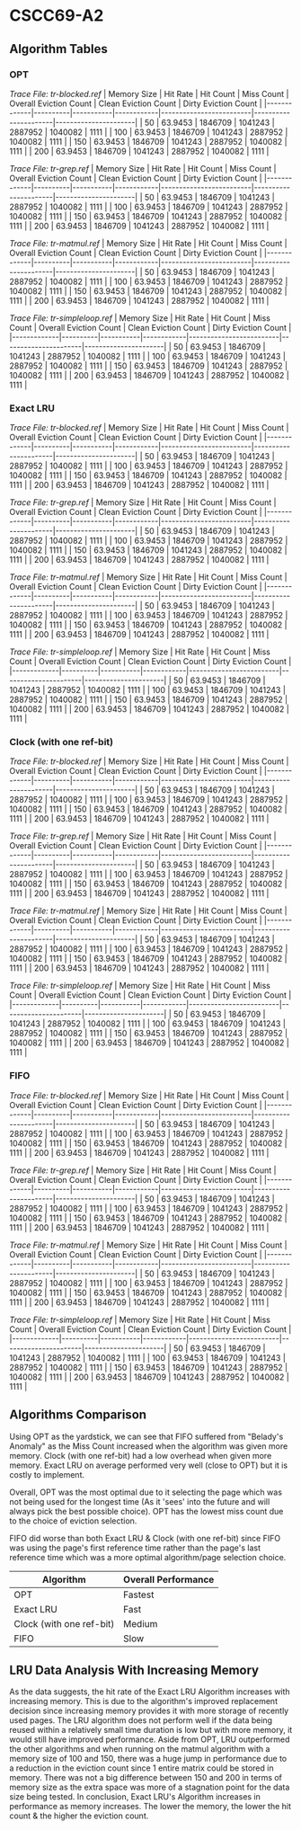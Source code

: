 # CSCC69-A2

## Algorithm Tables

### OPT
_Trace File: tr-blocked.ref_
| Memory Size | Hit Rate | Hit Count | Miss Count | Overall Eviction Count  | Clean Eviction Count | Dirty Eviction Count |
|-------------|----------|-----------|------------|-------------------------|----------------------|----------------------|
| 50          | 63.9453  | 1846709   | 1041243    | 2887952                 | 1040082              | 1111                 |
| 100         | 63.9453  | 1846709   | 1041243    | 2887952                 | 1040082              | 1111                 |
| 150         | 63.9453  | 1846709   | 1041243    | 2887952                 | 1040082              | 1111                 |
| 200         | 63.9453  | 1846709   | 1041243    | 2887952                 | 1040082              | 1111                 |


_Trace File: tr-grep.ref_
| Memory Size | Hit Rate | Hit Count | Miss Count | Overall Eviction Count  | Clean Eviction Count | Dirty Eviction Count |
|-------------|----------|-----------|------------|-------------------------|----------------------|----------------------|
| 50          | 63.9453  | 1846709   | 1041243    | 2887952                 | 1040082              | 1111                 |
| 100         | 63.9453  | 1846709   | 1041243    | 2887952                 | 1040082              | 1111                 |
| 150         | 63.9453  | 1846709   | 1041243    | 2887952                 | 1040082              | 1111                 |
| 200         | 63.9453  | 1846709   | 1041243    | 2887952                 | 1040082              | 1111                 |


_Trace File: tr-matmul.ref_
| Memory Size | Hit Rate | Hit Count | Miss Count | Overall Eviction Count  | Clean Eviction Count | Dirty Eviction Count |
|-------------|----------|-----------|------------|-------------------------|----------------------|----------------------|
| 50          | 63.9453  | 1846709   | 1041243    | 2887952                 | 1040082              | 1111                 |
| 100         | 63.9453  | 1846709   | 1041243    | 2887952                 | 1040082              | 1111                 |
| 150         | 63.9453  | 1846709   | 1041243    | 2887952                 | 1040082              | 1111                 |
| 200         | 63.9453  | 1846709   | 1041243    | 2887952                 | 1040082              | 1111                 |


_Trace File: tr-simpleloop.ref_
| Memory Size | Hit Rate | Hit Count | Miss Count | Overall Eviction Count  | Clean Eviction Count | Dirty Eviction Count |
|-------------|----------|-----------|------------|-------------------------|----------------------|----------------------|
| 50          | 63.9453  | 1846709   | 1041243    | 2887952                 | 1040082              | 1111                 |
| 100         | 63.9453  | 1846709   | 1041243    | 2887952                 | 1040082              | 1111                 |
| 150         | 63.9453  | 1846709   | 1041243    | 2887952                 | 1040082              | 1111                 |
| 200         | 63.9453  | 1846709   | 1041243    | 2887952                 | 1040082              | 1111                 |


### Exact LRU
_Trace File: tr-blocked.ref_
| Memory Size | Hit Rate | Hit Count | Miss Count | Overall Eviction Count  | Clean Eviction Count | Dirty Eviction Count |
|-------------|----------|-----------|------------|-------------------------|----------------------|----------------------|
| 50          | 63.9453  | 1846709   | 1041243    | 2887952                 | 1040082              | 1111                 |
| 100         | 63.9453  | 1846709   | 1041243    | 2887952                 | 1040082              | 1111                 |
| 150         | 63.9453  | 1846709   | 1041243    | 2887952                 | 1040082              | 1111                 |
| 200         | 63.9453  | 1846709   | 1041243    | 2887952                 | 1040082              | 1111                 |


_Trace File: tr-grep.ref_
| Memory Size | Hit Rate | Hit Count | Miss Count | Overall Eviction Count  | Clean Eviction Count | Dirty Eviction Count |
|-------------|----------|-----------|------------|-------------------------|----------------------|----------------------|
| 50          | 63.9453  | 1846709   | 1041243    | 2887952                 | 1040082              | 1111                 |
| 100         | 63.9453  | 1846709   | 1041243    | 2887952                 | 1040082              | 1111                 |
| 150         | 63.9453  | 1846709   | 1041243    | 2887952                 | 1040082              | 1111                 |
| 200         | 63.9453  | 1846709   | 1041243    | 2887952                 | 1040082              | 1111                 |


_Trace File: tr-matmul.ref_
| Memory Size | Hit Rate | Hit Count | Miss Count | Overall Eviction Count  | Clean Eviction Count | Dirty Eviction Count |
|-------------|----------|-----------|------------|-------------------------|----------------------|----------------------|
| 50          | 63.9453  | 1846709   | 1041243    | 2887952                 | 1040082              | 1111                 |
| 100         | 63.9453  | 1846709   | 1041243    | 2887952                 | 1040082              | 1111                 |
| 150         | 63.9453  | 1846709   | 1041243    | 2887952                 | 1040082              | 1111                 |
| 200         | 63.9453  | 1846709   | 1041243    | 2887952                 | 1040082              | 1111                 |


_Trace File: tr-simpleloop.ref_
| Memory Size | Hit Rate | Hit Count | Miss Count | Overall Eviction Count  | Clean Eviction Count | Dirty Eviction Count |
|-------------|----------|-----------|------------|-------------------------|----------------------|----------------------|
| 50          | 63.9453  | 1846709   | 1041243    | 2887952                 | 1040082              | 1111                 |
| 100         | 63.9453  | 1846709   | 1041243    | 2887952                 | 1040082              | 1111                 |
| 150         | 63.9453  | 1846709   | 1041243    | 2887952                 | 1040082              | 1111                 |
| 200         | 63.9453  | 1846709   | 1041243    | 2887952                 | 1040082              | 1111                 |


### Clock (with one ref-bit)
_Trace File: tr-blocked.ref_
| Memory Size | Hit Rate | Hit Count | Miss Count | Overall Eviction Count  | Clean Eviction Count | Dirty Eviction Count |
|-------------|----------|-----------|------------|-------------------------|----------------------|----------------------|
| 50          | 63.9453  | 1846709   | 1041243    | 2887952                 | 1040082              | 1111                 |
| 100         | 63.9453  | 1846709   | 1041243    | 2887952                 | 1040082              | 1111                 |
| 150         | 63.9453  | 1846709   | 1041243    | 2887952                 | 1040082              | 1111                 |
| 200         | 63.9453  | 1846709   | 1041243    | 2887952                 | 1040082              | 1111                 |


_Trace File: tr-grep.ref_
| Memory Size | Hit Rate | Hit Count | Miss Count | Overall Eviction Count  | Clean Eviction Count | Dirty Eviction Count |
|-------------|----------|-----------|------------|-------------------------|----------------------|----------------------|
| 50          | 63.9453  | 1846709   | 1041243    | 2887952                 | 1040082              | 1111                 |
| 100         | 63.9453  | 1846709   | 1041243    | 2887952                 | 1040082              | 1111                 |
| 150         | 63.9453  | 1846709   | 1041243    | 2887952                 | 1040082              | 1111                 |
| 200         | 63.9453  | 1846709   | 1041243    | 2887952                 | 1040082              | 1111                 |


_Trace File: tr-matmul.ref_
| Memory Size | Hit Rate | Hit Count | Miss Count | Overall Eviction Count  | Clean Eviction Count | Dirty Eviction Count |
|-------------|----------|-----------|------------|-------------------------|----------------------|----------------------|
| 50          | 63.9453  | 1846709   | 1041243    | 2887952                 | 1040082              | 1111                 |
| 100         | 63.9453  | 1846709   | 1041243    | 2887952                 | 1040082              | 1111                 |
| 150         | 63.9453  | 1846709   | 1041243    | 2887952                 | 1040082              | 1111                 |
| 200         | 63.9453  | 1846709   | 1041243    | 2887952                 | 1040082              | 1111                 |


_Trace File: tr-simpleloop.ref_
| Memory Size | Hit Rate | Hit Count | Miss Count | Overall Eviction Count  | Clean Eviction Count | Dirty Eviction Count |
|-------------|----------|-----------|------------|-------------------------|----------------------|----------------------|
| 50          | 63.9453  | 1846709   | 1041243    | 2887952                 | 1040082              | 1111                 |
| 100         | 63.9453  | 1846709   | 1041243    | 2887952                 | 1040082              | 1111                 |
| 150         | 63.9453  | 1846709   | 1041243    | 2887952                 | 1040082              | 1111                 |
| 200         | 63.9453  | 1846709   | 1041243    | 2887952                 | 1040082              | 1111                 |


### FIFO
_Trace File: tr-blocked.ref_
| Memory Size | Hit Rate | Hit Count | Miss Count | Overall Eviction Count  | Clean Eviction Count | Dirty Eviction Count |
|-------------|----------|-----------|------------|-------------------------|----------------------|----------------------|
| 50          | 63.9453  | 1846709   | 1041243    | 2887952                 | 1040082              | 1111                 |
| 100         | 63.9453  | 1846709   | 1041243    | 2887952                 | 1040082              | 1111                 |
| 150         | 63.9453  | 1846709   | 1041243    | 2887952                 | 1040082              | 1111                 |
| 200         | 63.9453  | 1846709   | 1041243    | 2887952                 | 1040082              | 1111                 |


_Trace File: tr-grep.ref_
| Memory Size | Hit Rate | Hit Count | Miss Count | Overall Eviction Count  | Clean Eviction Count | Dirty Eviction Count |
|-------------|----------|-----------|------------|-------------------------|----------------------|----------------------|
| 50          | 63.9453  | 1846709   | 1041243    | 2887952                 | 1040082              | 1111                 |
| 100         | 63.9453  | 1846709   | 1041243    | 2887952                 | 1040082              | 1111                 |
| 150         | 63.9453  | 1846709   | 1041243    | 2887952                 | 1040082              | 1111                 |
| 200         | 63.9453  | 1846709   | 1041243    | 2887952                 | 1040082              | 1111                 |


_Trace File: tr-matmul.ref_
| Memory Size | Hit Rate | Hit Count | Miss Count | Overall Eviction Count  | Clean Eviction Count | Dirty Eviction Count |
|-------------|----------|-----------|------------|-------------------------|----------------------|----------------------|
| 50          | 63.9453  | 1846709   | 1041243    | 2887952                 | 1040082              | 1111                 |
| 100         | 63.9453  | 1846709   | 1041243    | 2887952                 | 1040082              | 1111                 |
| 150         | 63.9453  | 1846709   | 1041243    | 2887952                 | 1040082              | 1111                 |
| 200         | 63.9453  | 1846709   | 1041243    | 2887952                 | 1040082              | 1111                 |


_Trace File: tr-simpleloop.ref_
| Memory Size | Hit Rate | Hit Count | Miss Count | Overall Eviction Count  | Clean Eviction Count | Dirty Eviction Count |
|-------------|----------|-----------|------------|-------------------------|----------------------|----------------------|
| 50          | 63.9453  | 1846709   | 1041243    | 2887952                 | 1040082              | 1111                 |
| 100         | 63.9453  | 1846709   | 1041243    | 2887952                 | 1040082              | 1111                 |
| 150         | 63.9453  | 1846709   | 1041243    | 2887952                 | 1040082              | 1111                 |
| 200         | 63.9453  | 1846709   | 1041243    | 2887952                 | 1040082              | 1111                 |

## Algorithms Comparison
Using OPT as the yardstick, we can see that 
FIFO suffered from "Belady's Anomaly" as the Miss Count increased when the algorithm was given more memory.
Clock (with one ref-bit) had a low overhead when given more memory.
Exact LRU on average performed very well (close to OPT) but it is costly to implement.

Overall, OPT was the most optimal due to it selecting the page which was not being used for the longest time (As it 'sees' into the future and will always pick the best possible choice). OPT has the lowest miss count due to the choice of eviction selection.

FIFO did worse than both Exact LRU & Clock (with one ref-bit) since FIFO was using the page's first reference time rather than the page's last reference time which was a more optimal algorithm/page selection choice.

| Algorithm | Overall Performance |
|---|---|
| OPT  | Fastest |
| Exact LRU | Fast |
| Clock (with one ref-bit) | Medium |
| FIFO | Slow |

## LRU Data Analysis With Increasing Memory
As the data suggests, the hit rate of the Exact LRU Algorithm increases with increasing memory. This is due to the algorithm's improved replacement decision since increasing memory provides it with more storage of recently used pages. The LRU algorithm does not perform well if the data being reused within a relatively small time duration is low but with more memory, it would still have improved performance. Aside from OPT, LRU outperformed the other algorithms and when running on the matmul algorithm with a memory size of 100 and 150, there was a huge jump in performance due to a reduction in the eviction count since 1 entire matrix could be stored in memory. There was not a big difference between 150 and 200 in terms of memory size as the extra space was more of a stagnation point for the data size being tested. In conclusion, Exact LRU's Algorithm increases in performance as memory increases. The lower the memory, the lower the hit count & the higher the eviction count.
